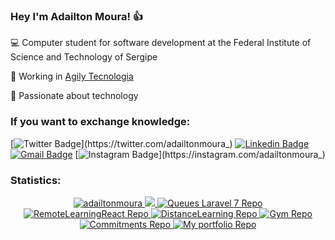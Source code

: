 
### Hey I'm Adailton Moura! :thumbsup:	    

    
   :computer: Computer student for software development at the Federal Institute of Science and Technology of Sergipe 
   
   :rocket: Working in [Agily Tecnologia](https://www.agily.com.br/)
   
   :green_heart: Passionate about technology

### If you want to exchange knowledge:
    
[![Twitter Badge](https://img.shields.io/badge/-@adailtonmoura_-42b883?style=flat-square&labelColor=42b883&logo=twitter&logoColor=white&link=https://twitter.com/adailtonmoura_)](https://twitter.com/adailtonmoura_) 
[![Linkedin Badge](https://img.shields.io/badge/-Adailton%20Moura-42b883?style=flat-square&logo=Linkedin&logoColor=white&link=https://www.linkedin.com/in/adailton-moura/)](https://www.linkedin.com/in/adailton-moura/) 
[![Gmail Badge](https://img.shields.io/badge/-adailtonmouradasilvasantos@gmail.com-42b883?style=flat-square&logo=Gmail&logoColor=white&link=mailto:adailtonmouradasilvasantos@gmail.com)](mailto:adailtonmouradasilvasantos@gmail.com)
[![Instagram Badge](https://img.shields.io/badge/-@adailtonmoura_-42b883?style=flat-square&labelColor=42b883&logo=instagram&logoColor=white&link=https://instagram.com/adailtonmoura_)](https://instagram.com/adailtonmoura_) 

    
### Statistics:

<p align="center">
    <a href="https://github.com/adailtonmoura">
        <img src="https://github-readme-stats.vercel.app/api?username=adailtonmoura&show_icons=true&theme=dark&include_all_commits=true&count_private=true" alt="adailtonmoura"/>
    </a>
    <a href="https://github.com/adailtonmoura">
        <img src="https://github-readme-stats.vercel.app/api/top-langs/?username=adailtonmoura&layout=compact&theme=dark"/>
     </a>
      <a href="https://github.com/adailtonmoura/QueuesLaravel7">
         <img src="https://github-readme-stats.vercel.app/api/pin/?username=adailtonmoura&amp;repo=QueuesLaravel7&theme=dark" alt="Queues Laravel 7 Repo">
     </a>
      <a href="https://github.com/adailtonmoura/RemoteLearningReact">
         <img src="https://github-readme-stats.vercel.app/api/pin/?username=adailtonmoura&amp;repo=RemoteLearningReact&theme=dark" alt="RemoteLearningReact Repo">
     </a>
      <a href="https://github.com/adailtonmoura/DistanceLearning">
         <img src="https://github-readme-stats.vercel.app/api/pin/?username=adailtonmoura&amp;repo=DistanceLearning&theme=dark" alt="DistanceLearning Repo">
     </a>
     <a href="https://github.com/adailtonmoura/Happy">
         <img src="https://github-readme-stats.vercel.app/api/pin/?username=adailtonmoura&amp;repo=Happy&theme=dark" alt="Gym Repo">
     </a>
     <a target="_blank" href="https://github.com/adailtonmoura/CommitmentsWeb">
         <img src="https://github-readme-stats.vercel.app/api/pin/?username=adailtonmoura&amp;repo=CommitmentsWeb&theme=dark" alt="Commitments Repo">
     </a>
     <a href="https://github.com/adailtonmoura/adailtonmoura.github.io">
         <img src="https://github-readme-stats.vercel.app/api/pin/?username=adailtonmoura&amp;repo=adailtonmoura.github.io&theme=dark" alt="My portfolio Repo">
     </a>

</p>

